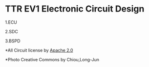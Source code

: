 # TTR EV1 Electronic Circuit Design
1.ECU</p>
2.SDC</p>
3.BSPD</p>
 </p>
*All Circuit license by <a href="https://github.com/Long-Jun/TTR_Electric_Vehicle_1/blob/master/LICENSE">Apache 2.0</a> </p>
*Photo Creative Commons by Chiou,Long-Jun</p>
